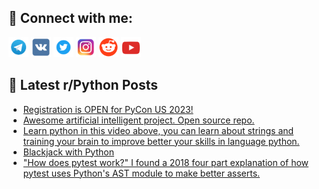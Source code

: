 ## 🔎 Connect with me:
[<img src="https://github.com/bullbesh/bullbesh/blob/main/images/Telegram.png" width="32" height="32" />](https://t.me/bullbesh)
[<img src="https://github.com/bullbesh/bullbesh/blob/main/images/VK.png" width="32" height="32" />](https://vk.com/bullbesh)
[<img src="https://github.com/bullbesh/bullbesh/blob/main/images/Twitter.png" width="32" height="32" />](https://twitter.com/bullbesh1)
[<img src="https://github.com/bullbesh/bullbesh/blob/main/images/Instagram.png" width="32" height="32" />](https://www.instagram.com/bullbesh)
[<img src="https://github.com/bullbesh/bullbesh/blob/main/images/Reddit.png" width="32" height="32" />](https://www.reddit.com/user/bullbesh)
[<img src="https://github.com/bullbesh/bullbesh/blob/main/images/YouTube.png" width="32" height="32" />](https://www.youtube.com/channel/UCtfjRs6uzgq5mfm8S06WTcg)

## 📕 Latest r/Python Posts
<!-- BLOG-POST-LIST:START -->
- [Registration is OPEN for PyCon US 2023!](https://www.reddit.com/r/Python/comments/zm0jy3/registration_is_open_for_pycon_us_2023/)
- [Awesome artificial intelligent project. Open source repo.](https://www.reddit.com/r/Python/comments/zm0bra/awesome_artificial_intelligent_project_open/)
- [Learn python in this video above, you can learn about strings and training your brain to improve better your skills in language python.](https://www.reddit.com/r/Python/comments/zlzz27/learn_python_in_this_video_above_you_can_learn/)
- [Blackjack with Python](https://www.reddit.com/r/Python/comments/zlzkbh/blackjack_with_python/)
- [&quot;How does pytest work?&quot; I found a 2018 four part explanation of how pytest uses Python&#39;s AST module to make better asserts.](https://www.reddit.com/r/Python/comments/zly6bh/how_does_pytest_work_i_found_a_2018_four_part/)
<!-- BLOG-POST-LIST:END -->
